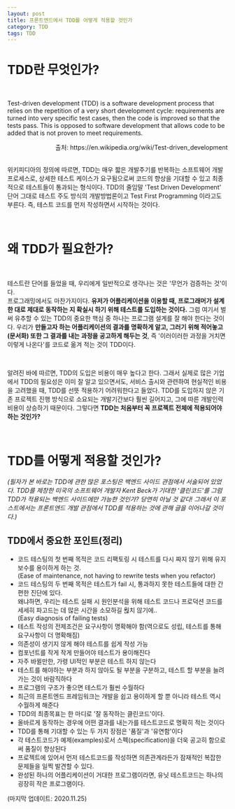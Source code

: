 ```yaml
---
layout: post
title: 프론트엔드에서 TDD를 어떻게 적용할 것인가
category: TDD
tags: TDD
---
```


# TDD란 무엇인가?

<br>

Test-driven development (TDD) is a software development process that relies on the repetition of a very short development cycle: requirements are turned into very specific test cases, then the code is improved so that the tests pass. This is opposed to software development that allows code to be added that is not proven to meet requirements.<br>

<div style="text-align: right"> 출처: https://en.wikipedia.org/wiki/Test-driven_development </div>
<br>

위키피디아의 정의에 따르면, TDD는 매우 짧은 개발주기를 반복하는 소프트웨어 개발 프로세스로, 상세한 테스트 케이스가 요구됨으로써 코드의 향상을 기대할 수 있고 최종적으로 테스트들이 통과되는 형식이다. TDD의 줄임말 'Test Driven Development' 단어 그대로 테스트 주도 방식의 개발방법론이고 Test First Programming 이라고도 부른다. 즉, 테스트 코드를 먼저 작성하면서 시작하는 것이다.

<br>

# 왜 TDD가 필요한가?

<br>

테스트란 단어를 들었을 때, 우리에게 일반적으로 생각나는 것은 '무언가 검증하는 것'이다.<br>
프로그래밍에서도 마찬가지이다. **유저가 어플리케이션을 이용할 때, 프로그래머가 설계한 대로 제대로 동작하는 지 확실시 하기 위해 테스트를 도입하는 것이다.**
그럼 여기서 벌써 유추할 수 있는 TDD의 중요한 핵심 중 하나는 프로그램 설계를 잘 해야 한다는 것이다. 우리가 **만들고자 하는 어플리케이션의 결과를 명확하게 알고, 그러기 위해 적어놓고(문서화) 또한 그 결과를 내는 과정을 공고하게 해두는 것**, 즉 '이러이러한 과정을 거치면 이렇게 나온다'를 코드로 옮겨 적는 것이 TDD이다.

<br>

알려진 바에 따르면, TDD의 도입은 비용이 매우 높다고 한다. 그래서 실제로 많은 기업에서 TDD의 필요성은 이미 잘 알고 있으면서도, 서비스 출시와 관련하여 현실적인 비용을 고려했을 때, TDD를 선뜻 적용하기 어려워한다고 들었다. TDD를 도입하지 않은 기존 프로젝트 진행 방식으로 소요되는 개발기간보다 훨씬 길어지고, 그에 따른 개발인력비용이 상승하기 때문이다. 그렇다면 **TDD는 처음부터 꼭 프로젝트 전체에 적용되어야 하는 것인가?**

<br>

# TDD를 어떻게 적용할 것인가?

_(필자가 본 바로는 TDD에 관한 많은 포스팅은 백엔드 사이드 관점에서 서술되어 있었다. TDD를 제창한 미국의 소프트웨어 개발자 Kent Beck가 기대한 '클린코드'를 그럼 TDD가 적용되는 백엔드 사이드에만 가능한 것인가? 당연히 아닐 것 같다! 그래서 이 포스트에서는 프론트엔드 개발 관점에서 TDD를 적용하는 것에 관해 글을 이어나갈 것이다.)_
<br>

## TDD에서 중요한 포인트(정리)

- 코드 테스팅의 첫 번째 목적은 코드 리팩토링 시 테스트를 다시 짜지 않기 위해 유지보수를 용이하게 하는 것.<br>(Ease of maintenance, not having to rewrite tests when you refactor)
- 코드 테스팅의 두 번째 목적은 테스트가 fail 시, 통과하지 못한 테스트들에 대한 간편한 진단에 있다.<br>왜냐하면, 우리는 테스트 실패 시 원인분석을 위해 테스트 코드나 프로덕션 코드를 세세히 파고드는 데 많은 시간을 소모하길 웒치 않기에..<br>(Easy diagnosis of failing tests)
- 테스트 작성의 전제조건은 요구사항이 명확해야 함(역으로도 성립, 테스트를 통해 요구사항이 더 명확해짐)
- 의존성이 생기지 않게 해야 테스트를 쉽게 작성 가능
- 컴포넌트를 작게 작게 만들어야 테스트가 용이해진다
- 자주 바뀔만한, 가령 UI적인 부분은 테스트 하지 않는다
- 테스트를 해야하는 부분과 하지 않아도 될 부분을 구분하고, 테스트 할 부분을 늘려가는 것이 바람직하다
- 프로그램의 구조가 좋으면 테스트가 훨씬 수월하다
- 최근의 프론트엔드 프레임워크는 개발을 쉽고 용이하게 할 뿐 아니라 테스트 역시 수월하게 해준다
- TDD의 최종목표는 한 마디로 '잘 동작하는 클린코드'이다.
- 올바르게 동작하는 경우에 어떤 결과를 내는가를 테스트코드로 명확히 적는 것이다
- TDD를 통해 기대할 수 있는 두 가지 장점은 '품질'과 '유연함'이다
- 각 테스트코드가 예제(examples)로서 스펙(specification)을 더욱 공고히 함으로써 품질이 향상된다
- 프로젝트에 있어서 먼저 테스트코드를 작성하면 의존관계라든가 잠재적인 복잡한 문제들을 일찍 발견할 수 있다.
- 완성된 하나의 어플리케이션이 거대한 프로그램이라면, 유닛 테스트코드는 하나의 굉장히 작은 프로그램이다.

(마지막 업데이트: 2020.11.25)
